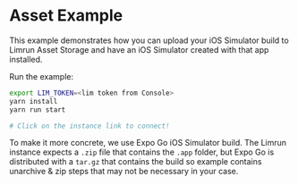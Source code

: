 # Asset Example

This example demonstrates how you can upload your iOS Simulator build to Limrun Asset Storage
and have an iOS Simulator created with that app installed.

Run the example:
```bash
export LIM_TOKEN=<lim token from Console>
yarn install
yarn run start

# Click on the instance link to connect!
```

To make it more concrete, we use Expo Go iOS Simulator build. The Limrun instance expects
a `.zip` file that contains the `.app` folder, but Expo Go is distributed with a `tar.gz` that
contains the build so example contains unarchive & zip steps that may not be necessary in your
case.
